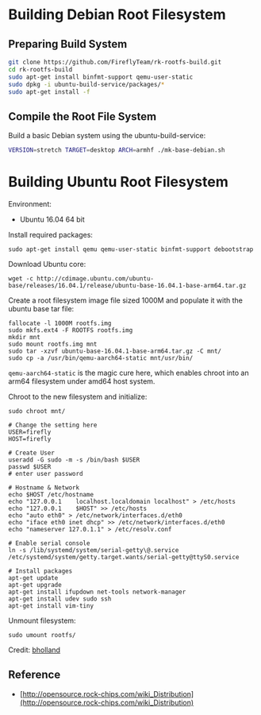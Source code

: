 # Building Debian Root Filesystem

## Preparing Build System
```bash
git clone https://github.com/FireflyTeam/rk-rootfs-build.git
cd rk-rootfs-build
sudo apt-get install binfmt-support qemu-user-static
sudo dpkg -i ubuntu-build-service/packages/*
sudo apt-get install -f
```

## Compile the Root File System

Build a basic Debian system using the ubuntu-build-service:
```bash
VERSION=stretch TARGET=desktop ARCH=armhf ./mk-base-debian.sh
```

# Building Ubuntu Root Filesystem

Environment:

- Ubuntu 16.04 64 bit

Install required packages:

    sudo apt-get install qemu qemu-user-static binfmt-support debootstrap

Download Ubuntu core:

    wget -c http://cdimage.ubuntu.com/ubuntu-base/releases/16.04.1/release/ubuntu-base-16.04.1-base-arm64.tar.gz

Create a root filesystem image file sized 1000M and populate it with the ubuntu base tar file:

    fallocate -l 1000M rootfs.img
    sudo mkfs.ext4 -F ROOTFS rootfs.img 
    mkdir mnt 
    sudo mount rootfs.img mnt
    sudo tar -xzvf ubuntu-base-16.04.1-base-arm64.tar.gz -C mnt/
    sudo cp -a /usr/bin/qemu-aarch64-static mnt/usr/bin/

`qemu-aarch64-static` is the magic cure here, which enables chroot into an arm64 filesystem under amd64 host system.

Chroot to the new filesystem and initialize:

    sudo chroot mnt/

    # Change the setting here
    USER=firefly
    HOST=firefly

    # Create User
    useradd -G sudo -m -s /bin/bash $USER
    passwd $USER
    # enter user password
    
    # Hostname & Network
    echo $HOST /etc/hostname
    echo "127.0.0.1    localhost.localdomain localhost" > /etc/hosts
    echo "127.0.0.1    $HOST" >> /etc/hosts
    echo "auto eth0" > /etc/network/interfaces.d/eth0
    echo "iface eth0 inet dhcp" >> /etc/network/interfaces.d/eth0
    echo "nameserver 127.0.1.1" > /etc/resolv.conf
    
    # Enable serial console
    ln -s /lib/systemd/system/serial-getty\@.service /etc/systemd/system/getty.target.wants/serial-getty@ttyS0.service 

    # Install packages
    apt-get update
    apt-get upgrade
    apt-get install ifupdown net-tools network-manager
    apt-get install udev sudo ssh
    apt-get install vim-tiny

Unmount filesystem:

    sudo umount rootfs/

Credit: [bholland](https://forum.armbian.com/topic/6850-document-about-compiling-a-kernel-and-rootfs-for-the-firefly-boards/)

## Reference
 - [http://opensource.rock-chips.com/wiki_Distribution](http://opensource.rock-chips.com/wiki_Distribution)

